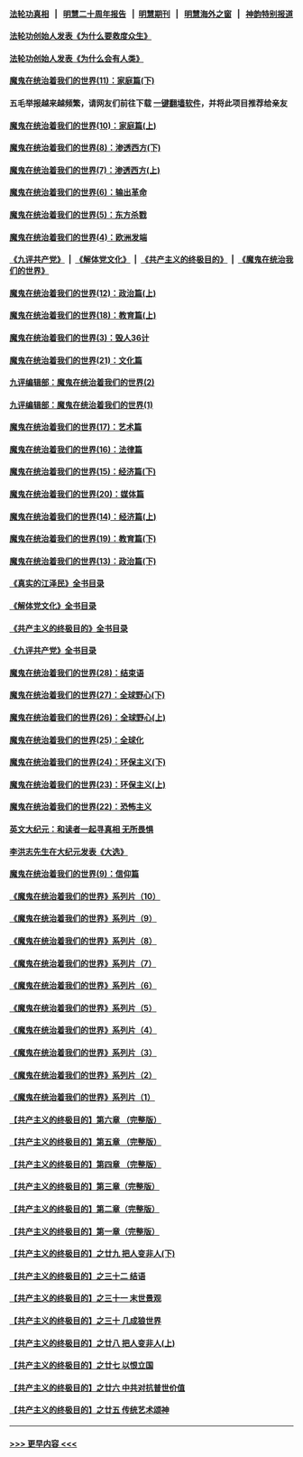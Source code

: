 #### [法轮功真相](https://github.com/gfw-breaker/truth/blob/master/README.md?t=0) &nbsp;&nbsp;|&nbsp;&nbsp; [明慧二十周年报告](https://github.com/gfw-breaker/mh-reports/blob/master/README.md?t=0) &nbsp;&nbsp;|&nbsp;&nbsp;[明慧期刊](https://github.com/gfw-breaker/mh-qikan) &nbsp;&nbsp;|&nbsp;&nbsp; [明慧海外之窗](https://github.com/gfw-breaker/mh-news/blob/master/README.md?t=0) &nbsp;&nbsp;|&nbsp;&nbsp; [神韵特别报道](https://github.com/gfw-breaker/mh-news/blob/master/shenyun.md?t=0)
#### [法轮功创始人发表《为什么要救度众生》](../pages/nsc422/n13975246.md?t=04270943) 
#### [法轮功创始人发表《为什么会有人类》](../pages/nsc422/n13912117.md?t=04270943) 
#### [魔鬼在统治着我们的世界(11)：家庭篇(下)](../pages/nsc422/n10440961.md?t=04270943) 
#### 五毛举报越来越频繁，请网友们前往下载 [一键翻墙软件](https://github.com/gfw-breaker/ssr-accounts)，并将此项目推荐给亲友
#### [魔鬼在统治着我们的世界(10)：家庭篇(上)](../pages/nsc422/n10435448.md?t=04270943) 
#### [魔鬼在统治着我们的世界(8)：渗透西方(下)](../pages/nsc422/n10429603.md?t=04270943) 
#### [魔鬼在统治着我们的世界(7)：渗透西方(上)](../pages/nsc422/n10426013.md?t=04270943) 
#### [魔鬼在统治着我们的世界(6)：输出革命](../pages/nsc422/n10421536.md?t=04270943) 
#### [魔鬼在统治着我们的世界(5)：东方杀戮](../pages/nsc422/n10417707.md?t=04270943) 
#### [魔鬼在统治着我们的世界(4)：欧洲发端](../pages/nsc422/n10414890.md?t=04270943) 
#### [《九评共产党》](https://github.com/begood0513/9ping.md/blob/master/README.md) &nbsp;|&nbsp; [《解体党文化》](../../../../jtdwh.md/blob/master/README.md)  &nbsp;|&nbsp; [《共产主义的终极目的》](../../../../gczydzjmd.md/blob/master/README.md) &nbsp;|&nbsp; [《魔鬼在统治我们的世界》](../../../../mgztzwmdsj.md/blob/master/README.md) 
#### [魔鬼在统治着我们的世界(12)：政治篇(上)](../pages/nsc422/n10444576.md?t=04270943) 
#### [魔鬼在统治着我们的世界(18)：教育篇(上)](../pages/nsc422/n10526970.md?t=04270943) 
#### [魔鬼在统治着我们的世界(3)：毁人36计](../pages/nsc422/n10411583.md?t=04270943) 
#### [魔鬼在统治着我们的世界(21)：文化篇](../pages/nsc422/n10597706.md?t=04270943) 
#### [九评编辑部：魔鬼在统治着我们的世界(2)](../pages/nsc422/n10410036.md?t=04270943) 
#### [九评编辑部：魔鬼在统治着我们的世界(1)](../pages/nsc422/n10406825.md?t=04270943) 
#### [魔鬼在统治着我们的世界(17)：艺术篇](../pages/nsc422/n10499093.md?t=04270943) 
#### [魔鬼在统治着我们的世界(16)：法律篇](../pages/nsc422/n10485969.md?t=04270943) 
#### [魔鬼在统治着我们的世界(15)：经济篇(下)](../pages/nsc422/n10469975.md?t=04270943) 
#### [魔鬼在统治着我们的世界(20)：媒体篇](../pages/nsc422/n10586579.md?t=04270943) 
#### [魔鬼在统治着我们的世界(14)：经济篇(上)](../pages/nsc422/n10457370.md?t=04270943) 
#### [魔鬼在统治着我们的世界(19)：教育篇(下)](../pages/nsc422/n10564808.md?t=04270943) 
#### [魔鬼在统治着我们的世界(13)：政治篇(下)](../pages/nsc422/n10448270.md?t=04270943) 
#### [《真实的江泽民》全书目录](../pages/nsc422/n13721399.md?t=04270943) 
#### [《解体党文化》全书目录](../pages/nsc422/n13721157.md?t=04270943) 
#### [《共产主义的终极目的》全书目录](../pages/nsc422/n13721048.md?t=04270943) 
#### [《九评共产党》全书目录](../pages/nsc422/n13708085.md?t=04270943) 
#### [魔鬼在统治着我们的世界(28)：结束语](../pages/nsc422/n10936246.md?t=04270943) 
#### [魔鬼在统治着我们的世界(27)：全球野心(下)](../pages/nsc422/n10928319.md?t=04270943) 
#### [魔鬼在统治着我们的世界(26)：全球野心(上)](../pages/nsc422/n10900318.md?t=04270943) 
#### [魔鬼在统治着我们的世界(25)：全球化](../pages/nsc422/n10788205.md?t=04270943) 
#### [魔鬼在统治着我们的世界(24)：环保主义(下)](../pages/nsc422/n10695307.md?t=04270943) 
#### [魔鬼在统治着我们的世界(23)：环保主义(上)](../pages/nsc422/n10688613.md?t=04270943) 
#### [魔鬼在统治着我们的世界(22)：恐怖主义](../pages/nsc422/n10614727.md?t=04270943) 
#### [英文大纪元：和读者一起寻真相 无所畏惧](../pages/nsc422/n12542027.md?t=04270943) 
#### [李洪志先生在大纪元发表《大选》](../pages/nsc422/n12534746.md?t=04270943) 
#### [魔鬼在统治着我们的世界(9)：信仰篇](../pages/nsc422/n10432159.md?t=04270943) 
#### [《魔鬼在统治着我们的世界》系列片（10）](../pages/nsc422/n12292670.md?t=04270943) 
#### [《魔鬼在统治着我们的世界》系列片（9）](../pages/nsc422/n12290859.md?t=04270943) 
#### [《魔鬼在统治着我们的世界》系列片（8）](../pages/nsc422/n12287445.md?t=04270943) 
#### [《魔鬼在统治着我们的世界》系列片（7）](../pages/nsc422/n12283425.md?t=04270943) 
#### [《魔鬼在统治着我们的世界》系列片（6）](../pages/nsc422/n12282314.md?t=04270943) 
#### [《魔鬼在统治着我们的世界》系列片（5）](../pages/nsc422/n12281419.md?t=04270943) 
#### [《魔鬼在统治着我们的世界》系列片（4）](../pages/nsc422/n12274024.md?t=04270943) 
#### [《魔鬼在统治着我们的世界》系列片（3）](../pages/nsc422/n12271322.md?t=04270943) 
#### [《魔鬼在统治着我们的世界》系列片（2）](../pages/nsc422/n12269049.md?t=04270943) 
#### [《魔鬼在统治着我们的世界》系列片（1）](../pages/nsc422/n12267575.md?t=04270943) 
#### [【共产主义的终极目的】第六章 （完整版）](../pages/nsc422/n11428913.md?t=04270943) 
#### [【共产主义的终极目的】第五章 （完整版）](../pages/nsc422/n11428912.md?t=04270943) 
#### [【共产主义的终极目的】第四章 （完整版）](../pages/nsc422/n11428907.md?t=04270943) 
#### [【共产主义的终极目的】第三章（完整版）](../pages/nsc422/n11428848.md?t=04270943) 
#### [【共产主义的终极目的】第二章（完整版）](../pages/nsc422/n11428831.md?t=04270943) 
#### [【共产主义的终极目的】第一章（完整版）](../pages/nsc422/n11417651.md?t=04270943) 
#### [【共产主义的终极目的】之廿九 把人变非人(下)](../pages/nsc422/n11344140.md?t=04270943) 
#### [【共产主义的终极目的】之三十二 结语](../pages/nsc422/n11360535.md?t=04270943) 
#### [【共产主义的终极目的】之三十一 末世景观](../pages/nsc422/n11351129.md?t=04270943) 
#### [【共产主义的终极目的】之三十 几成狼世界](../pages/nsc422/n11348280.md?t=04270943) 
#### [【共产主义的终极目的】之廿八 把人变非人(上)](../pages/nsc422/n11340492.md?t=04270943) 
#### [【共产主义的终极目的】之廿七 以恨立国](../pages/nsc422/n11336944.md?t=04270943) 
#### [【共产主义的终极目的】之廿六 中共对抗普世价值](../pages/nsc422/n11324785.md?t=04270943) 
#### [【共产主义的终极目的】之廿五 传统艺术颂神](../pages/nsc422/n11296396.md?t=04270943) 

----
#### [ >>> 更早内容 <<< ](../indexes/nsc422-earlier.md)
